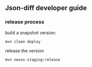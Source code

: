 ## Json-diff developer guide

### release process

build a snapshot version:

``` shell
mvn clean deploy
```

release the version

``` shell
mvn nexus-staging:release
```